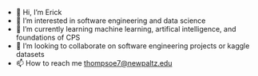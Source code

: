 - 👋 Hi, I’m Erick
- 👀 I’m interested in software engineering and data science
- 🌱 I’m currently learning machine learning, artifical intelligence, and foundations of CPS 
- 💞️ I’m looking to collaborate on software engineering projects or kaggle datasets  
- 📫 How to reach me thompsoe7@newpaltz.edu

<!---
EJT21/EJT21 is a ✨ special ✨ repository because its `README.md` (this file) appears on your GitHub profile.
You can click the Preview link to take a look at your changes.
--->
